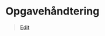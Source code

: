 # Opgavehåndtering

> [Edit](https://github.com/FMDatahub/Portal/blob/main/docs/Moduler/Opgavestyring/Opgavehaandtering.md)
